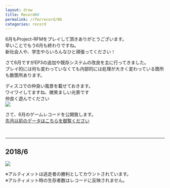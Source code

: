 ```yaml
---
layout: draw
title: Record#6
permalink: /rfm/record/06
categories: record
---
```


6月もProject-RFMをプレイして頂きありがとうございます。<br>
早いことでもう6月も終わりですね。<br>
新社会人や、学生やらいろんなひと頑張ってください！<br>


さて6月ですがEP3の追加や既存システムの改良を主に行ってきました。<br>
プレイ的には何も変わっていなくても内部的には処理が大きく変わっている箇所も数箇所あります。<br>




ディスコでの仲良い風景を載せておきます。  
ワイワイしてますね、微笑ましい光景です  
仲良く遊んでください  
<img src="https://web.njj12.net/public/images/ccccc.png"><br>


さて、6月のゲームレコードを公開致します。<br>
[先月以前のデータはこちらを御覧ください](https://web.njj12.net/categories/#record) <br>


  
  
----------------------------------------  
## 2018/6
<img src="https://web.njj12.net/public/images/record/201806.png"><br>

※アルティメットは逃走者の勝利としてカウントされています。<br>
※アルティメット時の生存者数はレコードに反映されません。<br>
